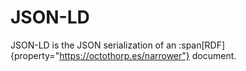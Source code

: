 # JSON-LD

JSON-LD is the JSON serialization of an :span[RDF]{property="https://octothorp.es/narrower"} document.